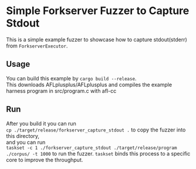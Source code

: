 # Simple Forkserver Fuzzer to Capture Stdout

This is a simple example fuzzer to showcase how to capture stdout(stderr) from `ForkserverExecutor`.

## Usage
You can build this example by `cargo build --release`.  
This downloads AFLplusplus/AFLplusplus and compiles the example harness program in src/program.c with afl-cc  

## Run
After you build it you can run  
`cp ./target/release/forkserver_capture_stdout .` to copy the fuzzer into this directory,  
and you can run  
`taskset -c 1 ./forkserver_capture_stdout ./target/release/program ./corpus/ -t 1000` to run the fuzzer.
`taskset` binds this process to a specific core to improve the throughput.  